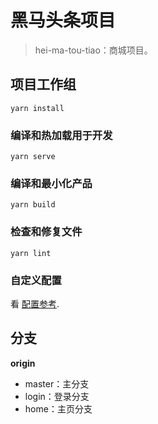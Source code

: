 # 黑马头条项目

> hei-ma-tou-tiao：商城项目。

## 项目工作组
```
yarn install
```

### 编译和热加载用于开发
```
yarn serve
```

### 编译和最小化产品
```
yarn build
```

### 检查和修复文件
```
yarn lint
```

### 自定义配置
看 [配置参考](https://cli.vuejs.org/config/).



## 分支

**origin** 

- master：主分支
- login：登录分支
- home：主页分支



